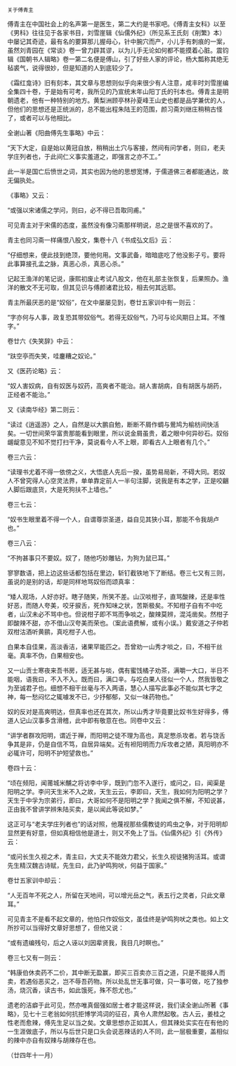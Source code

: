     关于傅青主 

   傅青主在中国社会上的名声第一是医生，第二大约是书家吧。《傅青主女科》以至《男科》往往见于各家书目，刘雪崖辑《仙儒外纪》（所见系王氏刻《削繁》本）中屡记其奇迹，最有名的要算那儿握母心，针中腕穴而产，小儿手有刺痕的一案，虽然刘青园在《常谈》卷一曾力辟其谬，以为儿手无论如何都不能摸着心脏。震钧辑《国朝书人辑略》卷一第二名便是傅山，引了好些人家的评论，杨大瓢称其绝无毡裘气，说得很妙，但是知道的人到底较少了。

   《霜红龛诗》旧有刻本，其文章与思想则似乎向来很少有人注意，咸丰时刘雪崖编全集四十卷，于是始有可考，我所见的乃宣统末年山阳丁氏的刊本也。傅青主是明朝遗老，他有一种特别的地方。黄梨洲顾亭林孙夏峰王山史也都是品学兼优的人，但他们的思想还是正统派的，总不能出程朱陆王的范围，颜习斋刘继庄稍稍古怪了，或者可以与他相比。

   全谢山著《阳曲傅先生事略》中云：

   “天下大定，自是始以黄冠自放，稍稍出土穴与客接，然间有问学者，则曰，老夫学庄列者也，于此间仁义事实羞道之，即强言之亦不工。”

   此一半是国亡后愤世之词，其实也因为他的思想宽博，于儒道佛三者都能通达，故无偏执处。

   《事略》又云：

   “或强以宋诸儒之学问，则曰，必不得已吾取同甫。”

   可见青主对于宋儒的态度，虽然没有像习斋那样明说，总之是很不喜欢的了。

   青主也同习斋一样痛恨八股文，集卷十八《书成弘文后》云：

   “仔细想来，便此技到绝顶，要他何用。文事武备，暗暗底吃了他没影子亏。要将此事算接孔孟之脉，真恶心杀，真恶心杀。”

   记起王渔洋的笔记说，康熙初废止考试八股文，他在礼部主张恢复，后果照办。渔洋的散文不无可取，但其见识与傅颜诸君比较，相去何其远耶。

   青主所最厌恶的是“奴俗”，在文中屡屡见到，卷廿五家训中有一则云：

   “字亦何与人事，政复恐其带奴俗气。若得无奴俗气，乃可与论风期日上耳。不惟字。”

   卷廿六《失笑辞》中云：

   “趺空亭而失笑，哇鏖糟之奴论。”

   又《医药论略》云：

   “奴人害奴病，自有奴医与奴药，高爽者不能治。胡人害胡病，自有胡医与胡药，正经者不能治。”

   又《读南华经》第二则云：

   “读过《逍遥游》之人，自然是以大鹏自勉，断断不屑作蜩与鷽鸠为榆枋间快活矣。一切世间荣华富贵那能看到眼里，所以说金屑虽贵，着之眼中何异砂石。奴俗龌龊意见不知不觉打扫干净，莫说看今人不上眼，即看古人上眼者有几个。”

   卷三六云：

   “读理书尤着不得一依傍之义，大悟底人先后一揆，虽势易局新，不碍大同。若奴人不曾究得人心空灵法界，单单靠定前人一半句注脚，说我是有本之学，正是咬齫人脚后跟底货，大是死狗扶不上墙也。”

   卷三七云：

   “奴书生眼里着不得一个人，自谓尊崇圣道，益自见其狭小耳，那能不令我胡卢也。”

   卷三八云：

   “不拘甚事只不要奴。奴了，随他巧妙雕钻，为狗为鼠已耳。”

   寥寥数语，把上边这些话都包括在里边，斩钉截铁地下了断结。卷三七又有三则，虽说的是别的话，却是同样地骂奴俗而颂真率：

   “矮人观场，人好亦好。瞎子随笑，所笑不差。山汉啖柑子，直骂酸辣，还是率性好恶，而随人夸美，咬牙捩舌，死作知味之状，苦斯极矣。不知柑子自有不中吃者，山汉未必不骂中也。但说柑子即不骂而争啖之，酸辣莫辨，混沌凿矣。然柑子即酸辣不甜，亦不借山汉夸美而荣也。（案此语费解，或有小误。）戴安道之子仲若双柑沽酒听黄鹂，真吃柑子人也。

   白果本自佳果，高淡香洁，诸果罕能匹之。吾曾劝一山秀才啖之，曰，不相干丝毫。真率不伪，白果相安也。

   又一山贡士寒夜来吾书房，适无甚与啖，偶有蜜饯橘子劝茶，满嚼一大口，半日不能咽，语我曰，不入不入。既而曰，满口辛。与吃白果人径似一个人，然我皆敬之为至诚君子也。细想不相干丝毫与不入两语，慧心人描写此事必不能似其七字之神，每一愁闷忆之辄噱发不已，少抒郁郁，又似一味药物也。”

   奴的反对是高爽明达，但真率也还在其次，所以山秀才毕竟要比奴书生好得多，傅道人记山汉事多含滑稽，此中即有敬意在也。同卷中又云：

   “讲学者群攻阳明，谓近于禅，而阳明之徒不理为高也，真足憋杀攻者。若与饶舌争其是非，仍是自信不笃，自居异端矣。近有袒阳明而力斥攻者之陋，真阳明亦不必辄许可，阳明不护短望救也。”

   卷四十云：

   “顷在频阳，闻莆城米黼之将访李中孚，既到门忽不入遂行，或问之，曰，闻渠是阳明之学。李问天生米不入之故，天生云云，李即曰，天生，我如何为阳明之学？天生于中孚为宗弟行，即曰，大哥如何不是阳明之学？我闻之俱不解，不知说甚，正由我不曾讲学辨朱陆买卖，是以闻此等说如梦。”

   这正可与“老夫学庄列者也”的话对照，他蔑视那些儒教徒的鸡虫之争，对于阳明却显然更有好意，但如真相信他是道士，则又不免上了当。《仙儒外纪》引《外传》云：

   “或问长生久视之术，青主曰，大丈夫不能效力君父，长生久视徒猪狗活耳。或谓先生精汉魏古诗赋，先生曰，此乃驴鸣狗吠，何益于国家。”

   卷廿五家训中却云：

   “人无百年不死之人，所留在天地间，可以增光岳之气，表五行之灵者，只此文章耳。”

   可见青主不是看不起文章的，他怕只作奴俗文，虽佳终是驴鸣狗吠之类也。如上文所抄可以当得好文章好思想了，但他又说：

   “或有遗编残句，后之人诬以刘因辈贤我，我目几时瞑也。”

   卷三七又有一则云：

   “韩康伯休卖药不二价，其中断无盈赢，即买三百卖亦三百之道，只是不能择人而卖，若遇俗恶买之，岂不辱吾药物。所以处乱世无事可做，只一事可做，吃了独参汤，烧沉香，读古书，如此饿死，殊不怨尤也。”

   遗老的洁癖于此可见，然亦唯真倔强如居士者才能这样说，我们读全谢山所著《事略》，见七十三老翁如何抗拒博学鸿词的征召，真令人肃然起敬。古人云，姜桂之性老而愈辣，傅先生足以当之矣。文章思想亦正如其人，但其辣处实实在在有他的一生涯做底子，所以与后世只是口头会说恶辣话的人不同，此一层极重要，盖相似的辣中亦自有奴辣与胡辣存在也。

   （廿四年十一月）

